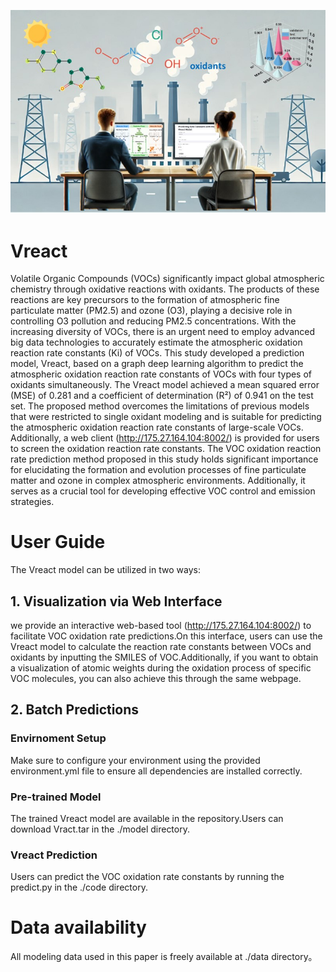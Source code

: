 ![Vreact Model](./abstract.jpg)
# Vreact
Volatile Organic Compounds (VOCs) significantly impact global atmospheric chemistry through oxidative reactions with oxidants. The products of these reactions are key precursors to the formation of atmospheric fine particulate matter (PM2.5) and ozone (O3), playing a decisive role in controlling O3 pollution and reducing PM2.5 concentrations. With the increasing diversity of VOCs, there is an urgent need to employ advanced big data technologies to accurately estimate the atmospheric oxidation reaction rate constants (Ki) of VOCs. This study developed a prediction model, Vreact, based on a graph deep learning algorithm to predict the atmospheric oxidation reaction rate constants of VOCs with four types of oxidants simultaneously. The Vreact model achieved a mean squared error (MSE) of 0.281 and a coefficient of determination (R²) of 0.941 on the test set. The proposed method overcomes the limitations of previous models that were restricted to single oxidant modeling and is suitable for predicting the atmospheric oxidation reaction rate constants of large-scale VOCs. Additionally, a web client (http://175.27.164.104:8002/) is provided for users to screen the oxidation reaction rate constants. The VOC oxidation reaction rate prediction method proposed in this study holds significant importance for elucidating the formation and evolution processes of fine particulate matter and ozone in complex atmospheric environments. Additionally, it serves as a crucial tool for developing effective VOC control and emission strategies.

# User Guide
The Vreact model can be utilized in two ways:

## 1. Visualization via Web Interface
we provide an interactive web-based tool (http://175.27.164.104:8002/) to facilitate VOC oxidation rate predictions.On this interface, users can use the Vreact model to calculate the reaction rate constants between VOCs and oxidants by inputting the SMILES of VOC.Additionally, if you want to obtain a visualization of atomic weights during the oxidation process of specific VOC molecules, you can also achieve this through the same webpage.

## 2. Batch Predictions
### Envirnoment Setup
Make sure to configure your environment using the provided environment.yml file to ensure all dependencies are installed correctly. 
### Pre-trained Model
The trained Vreact model are available in the repository.Users can download Vract.tar in the ./model directory.
### Vreact Prediction
Users can predict the VOC oxidation rate constants by running the predict.py in the ./code directory.

# Data availability
All modeling data used in this paper is freely available at ./data directory。
   



